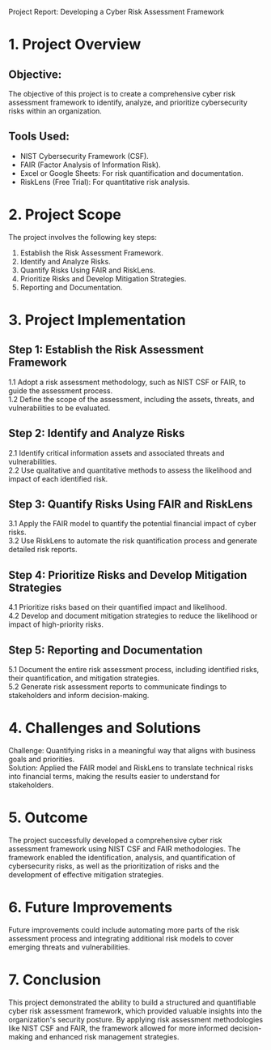 Project Report: Developing a Cyber Risk Assessment Framework

# 1. Project Overview
 
## Objective:
 
The objective of this project is to create a comprehensive cyber risk assessment framework to identify, analyze, and prioritize cybersecurity risks within an organization.
 
## Tools Used:
 
- NIST Cybersecurity Framework (CSF).  
 - FAIR (Factor Analysis of Information Risk).  
 - Excel or Google Sheets: For risk quantification and documentation.  
 - RiskLens (Free Trial): For quantitative risk analysis.
 
# 2. Project Scope
 
The project involves the following key steps:  
 1. Establish the Risk Assessment Framework.  
 2. Identify and Analyze Risks.  
 3. Quantify Risks Using FAIR and RiskLens.  
 4. Prioritize Risks and Develop Mitigation Strategies.  
 5. Reporting and Documentation.
 
# 3. Project Implementation
 
## Step 1: Establish the Risk Assessment Framework
 
1.1 Adopt a risk assessment methodology, such as NIST CSF or FAIR, to guide the assessment process.  
 1.2 Define the scope of the assessment, including the assets, threats, and vulnerabilities to be evaluated.
 
## Step 2: Identify and Analyze Risks
 
2.1 Identify critical information assets and associated threats and vulnerabilities.  
 2.2 Use qualitative and quantitative methods to assess the likelihood and impact of each identified risk.
 
## Step 3: Quantify Risks Using FAIR and RiskLens
 
3.1 Apply the FAIR model to quantify the potential financial impact of cyber risks.  
 3.2 Use RiskLens to automate the risk quantification process and generate detailed risk reports.
 
## Step 4: Prioritize Risks and Develop Mitigation Strategies
 
4.1 Prioritize risks based on their quantified impact and likelihood.  
 4.2 Develop and document mitigation strategies to reduce the likelihood or impact of high-priority risks.
 
## Step 5: Reporting and Documentation
 
5.1 Document the entire risk assessment process, including identified risks, their quantification, and mitigation strategies.  
 5.2 Generate risk assessment reports to communicate findings to stakeholders and inform decision-making.
 
# 4. Challenges and Solutions
 
Challenge: Quantifying risks in a meaningful way that aligns with business goals and priorities.  
 Solution: Applied the FAIR model and RiskLens to translate technical risks into financial terms, making the results easier to understand for stakeholders.
 
# 5. Outcome
 
The project successfully developed a comprehensive cyber risk assessment framework using NIST CSF and FAIR methodologies. The framework enabled the identification, analysis, and quantification of cybersecurity risks, as well as the prioritization of risks and the development of effective mitigation strategies.
 
# 6. Future Improvements
 
Future improvements could include automating more parts of the risk assessment process and integrating additional risk models to cover emerging threats and vulnerabilities.
 
# 7. Conclusion
 
This project demonstrated the ability to build a structured and quantifiable cyber risk assessment framework, which provided valuable insights into the organization's security posture. By applying risk assessment methodologies like NIST CSF and FAIR, the framework allowed for more informed decision-making and enhanced risk management strategies.